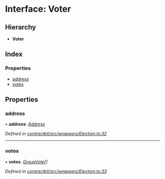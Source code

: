 # Interface: Voter

## Hierarchy

* **Voter**

## Index

### Properties

* [address](_wrappers_election_.voter.md#address)
* [votes](_wrappers_election_.voter.md#votes)

## Properties

###  address

• **address**: *[Address](../modules/_base_.md#address)*

*Defined in [contractkit/src/wrappers/Election.ts:32](https://github.com/celo-org/celo-monorepo/blob/master/packages/contractkit/src/wrappers/Election.ts#L32)*

___

###  votes

• **votes**: *[GroupVote](_wrappers_election_.groupvote.md)[]*

*Defined in [contractkit/src/wrappers/Election.ts:33](https://github.com/celo-org/celo-monorepo/blob/master/packages/contractkit/src/wrappers/Election.ts#L33)*
